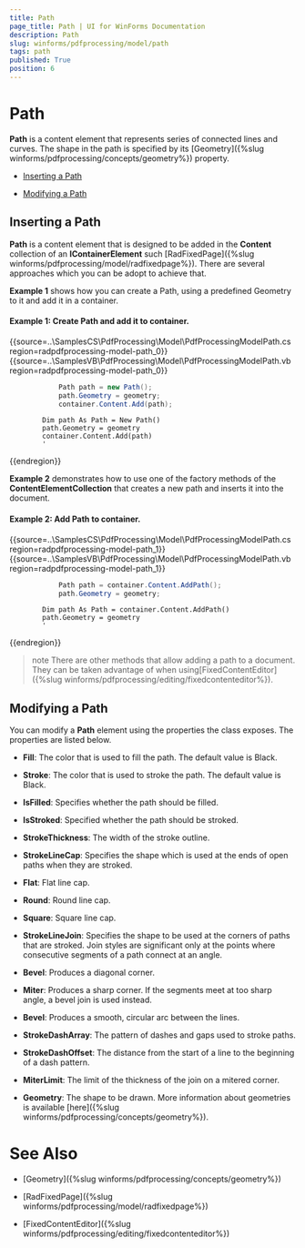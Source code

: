 ```yaml
---
title: Path
page_title: Path | UI for WinForms Documentation
description: Path
slug: winforms/pdfprocessing/model/path
tags: path
published: True
position: 6
---
```


# Path

__Path__ is a content element that represents series of connected lines and curves. The shape in the path is specified by its [Geometry]({%slug winforms/pdfprocessing/concepts/geometry%}) property.

* [Inserting a Path](#inserting-a-path)

* [Modifying a Path](#modifying-a-path)

## Inserting a Path

__Path__ is a content element that is designed to be added in the __Content__ collection of an __IContainerElement__ such [RadFixedPage]({%slug winforms/pdfprocessing/model/radfixedpage%}). There are several approaches which you can be adopt to achieve that.

__Example 1__ shows how you can create a Path, using a predefined Geometry to it and add it in a container.

#### Example 1: Create Path and add it to container.

{{source=..\SamplesCS\PdfProcessing\Model\PdfProcessingModelPath.cs region=radpdfprocessing-model-path_0}} 
{{source=..\SamplesVB\PdfProcessing\Model\PdfProcessingModelPath.vb region=radpdfprocessing-model-path_0}} 

````C#
            Path path = new Path();
            path.Geometry = geometry;
            container.Content.Add(path);
````
````VB.NET
        Dim path As Path = New Path()
        path.Geometry = geometry
        container.Content.Add(path)
        '
````

{{endregion}} 

__Example 2__ demonstrates how to use one of the factory methods of the __ContentElementCollection__ that creates a new path and inserts it into the document.

#### Example 2: Add Path to container.

{{source=..\SamplesCS\PdfProcessing\Model\PdfProcessingModelPath.cs region=radpdfprocessing-model-path_1}} 
{{source=..\SamplesVB\PdfProcessing\Model\PdfProcessingModelPath.vb region=radpdfprocessing-model-path_1}} 

````C#
            Path path = container.Content.AddPath();
            path.Geometry = geometry;
````
````VB.NET
        Dim path As Path = container.Content.AddPath()
        path.Geometry = geometry
        '
````

{{endregion}} 

>note There are other methods that allow adding a path to a document. They can be taken advantage of when using[FixedContentEditor]({%slug winforms/pdfprocessing/editing/fixedcontenteditor%}).
>

## Modifying a Path

You can modify a __Path__ element using the properties the class exposes. The properties are listed below.

* __Fill__: The color that is used to fill the path. The default value is Black.

* __Stroke__: The color that is used to stroke the path. The default value is Black.

* __IsFilled__: Specifies whether the path should be filled.

* __IsStroked__: Specified whether the path should be stroked.

* __StrokeThickness__: The width of the stroke outline.

* __StrokeLineCap__: Specifies the shape which is used at the ends of open paths when they are stroked.

* __Flat__: Flat line cap.

* __Round__: Round line cap.

* __Square__: Square line cap.

* __StrokeLineJoin__: Specifies the shape to be used at the corners of paths that are stroked. Join styles are significant only at the points where consecutive segments of a path connect at an angle.

* __Bevel__: Produces a diagonal corner.

* __Miter__: Produces a sharp corner. If the segments meet at too sharp angle, a bevel join is used instead.

* __Bevel__: Produces a smooth, circular arc between the lines.

* __StrokeDashArray__: The pattern of dashes and gaps used to stroke paths.

* __StrokeDashOffset__: The distance from the start of a line to the beginning of a dash pattern.

* __MiterLimit__: The limit of the thickness of the join on a mitered corner.

* __Geometry__: The shape to be drawn. More information about geometries is available [here]({%slug winforms/pdfprocessing/concepts/geometry%}).

# See Also

 * [Geometry]({%slug winforms/pdfprocessing/concepts/geometry%})

 * [RadFixedPage]({%slug winforms/pdfprocessing/model/radfixedpage%})

 * [FixedContentEditor]({%slug winforms/pdfprocessing/editing/fixedcontenteditor%})
